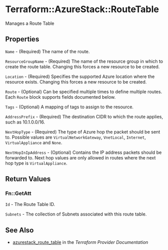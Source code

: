 # Terraform::AzureStack::RouteTable

Manages a Route Table

## Properties

`Name` - (Required) The name of the route.

`ResourceGroupName` - (Required) The name of the resource group in which to create the route table. Changing this forces a new resource to be created.

`Location` - (Required) Specifies the supported Azure location where the resource exists. Changing this forces a new resource to be created.

`Route` - (Optional) Can be specified multiple times to define multiple routes. Each `Route` block supports fields documented below.

`Tags` - (Optional) A mapping of tags to assign to the resource.

`AddressPrefix` - (Required) The destination CIDR to which the route applies, such as 10.1.0.0/16.

`NextHopType` - (Required) The type of Azure hop the packet should be sent to. Possible values are `VirtualNetworkGateway`, `VnetLocal`, `Internet`, `VirtualAppliance` and `None`.

`NextHopInIpAddress` - (Optional) Contains the IP address packets should be forwarded to. Next hop values are only allowed in routes where the next hop type is `VirtualAppliance`.


## Return Values

### Fn::GetAtt

`Id` - The Route Table ID.

`Subnets` - The collection of Subnets associated with this route table.

## See Also

* [azurestack_route_table](https://www.terraform.io/docs/providers/azurestack/r/route_table.html) in the _Terraform Provider Documentation_